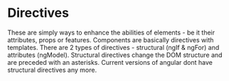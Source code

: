# Directives
These are simply ways to enhance the abilities of elements - be it their attributes, props or features. 
Components are basically directives with templates.
There are 2 types of directives - structural (ngIf & ngFor) and attributes (ngModel).
Structural directives change the DOM structure and are preceded with an asterisks. Current versions of angular dont have structural directives any more.